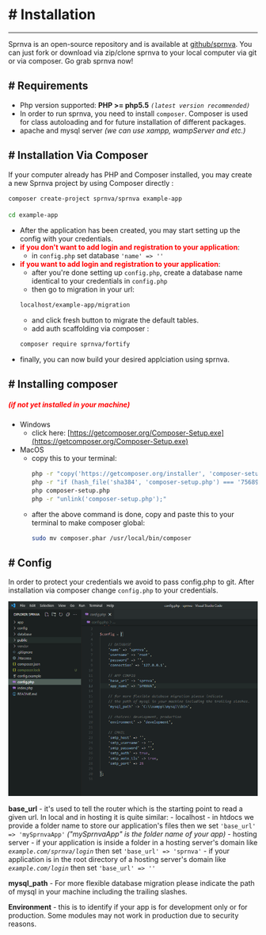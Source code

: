 # # Installation
---
Sprnva is an open-source repository and is available at [github/sprnva](https://github.com/sprnva/sprnva/releases). You can just fork or download via zip/clone sprnva to your local computer via git or via composer. Go grab sprnva now!

## # Requirements
- Php version supported: **PHP >= php5.5** *`(latest version recommended)`*
- In order to run sprnva, you need to install `composer`. Composer is used for class autoloading and for future installation of different packages.
- apache and mysql server *(we can use xampp, wampServer and etc.)*

## # Installation Via Composer
If your computer already has PHP and Composer installed, you may create a new Sprnva project by using Composer directly :
```bash
composer create-project sprnva/sprnva example-app

cd example-app
```
- After the application has been created, you may start setting up the config with your credentials.
- <span style="color: red;">**if you don't want to add login and registration to your application**</span>:
    - in `config.php` set database `'name' => ''`
- <span style="color: red;">**if you want to add login and registration to your application**</span>:
    - after you're done setting up `config.php`, create a database name identical to your credentials in `config.php`
    - then go to migration in your url:
    ```bash
    localhost/example-app/migration
    ```
    - and click fresh button to migrate the default tables.
    - add auth scaffolding via composer :
    ```bash
    composer require sprnva/fortify
    ```
- finally, you can now build your desired applciation using sprnva.

## # Installing composer
##### <span style="color: red;">*(if not yet installed in your machine)*</span>

- Windows 
    - click here: [https://getcomposer.org/Composer-Setup.exe](https://getcomposer.org/Composer-Setup.exe)
- MacOS 
    - copy this to your terminal:
        ```bash
        php -r "copy('https://getcomposer.org/installer', 'composer-setup.php');"
        php -r "if (hash_file('sha384', 'composer-setup.php') === '756890a4488ce9024fc62c56153228907f1545c228516cbf63f885e036d37e9a59d27d63f46af1d4d07ee0f76181c7d3') { echo 'Installer verified'; } else { echo 'Installer corrupt'; unlink('composer-setup.php'); } echo PHP_EOL;"
        php composer-setup.php
        php -r "unlink('composer-setup.php');"
        ```
    - after the above command is done, copy and paste this to your terminal to make composer global:
        ```bash
        sudo mv composer.phar /usr/local/bin/composer
        ```

## # Config
In order to protect your credentials we avoid to pass config.php to git. After installation via composer change `config.php` to your credentials.

![alt text](public/storage/images/update-config.png)

**base_url** - it's used to tell the router which is the starting point to read a given url. In local and in hosting it is quite similar:
    - localhost
        - in htdocs we provide a folder name to store our application's files then we set `'base_url' => 'mySprnvaApp'` *("mySprnvaApp" is the folder name of your app)*
    - hosting server
        - if your application is inside a folder in a hosting server's domain like *`example.com/sprnva/login`* then set `'base_url' => 'sprnva'`
        - if your application is in the root directory of a hosting server's domain like *`example.com/login`* then set `'base_url' => ''`

**mysql_path** - For more flexible database migration please indicate the path of mysql in your machine including the trailing slashes.

**Environment** - this is to identify if your app is for development only or for production. Some modules may not work in production due to security reasons.
